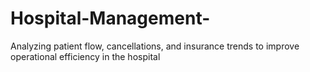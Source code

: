 # Hospital-Management-
Analyzing patient flow, cancellations, and insurance trends to improve operational efficiency in the hospital 
